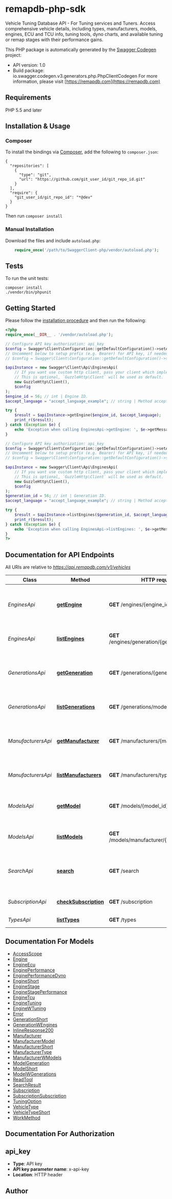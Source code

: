# remapdb-php-sdk
Vehicle Tuning Database API - For Tuning services and Tuners.  Access comprehensive vehicle details, including types, manufacturers, models, engines, ECU and TCU info, tuning tools, dyno charts, and available tuning or remap stages with their performance gains.

This PHP package is automatically generated by the [Swagger Codegen](https://github.com/swagger-api/swagger-codegen) project:

- API version: 1.0
- Build package: io.swagger.codegen.v3.generators.php.PhpClientCodegen
For more information, please visit [https://remapdb.com](https://remapdb.com)

## Requirements

PHP 5.5 and later

## Installation & Usage
### Composer

To install the bindings via [Composer](http://getcomposer.org/), add the following to `composer.json`:

```
{
  "repositories": [
    {
      "type": "git",
      "url": "https://github.com/git_user_id/git_repo_id.git"
    }
  ],
  "require": {
    "git_user_id/git_repo_id": "*@dev"
  }
}
```

Then run `composer install`

### Manual Installation

Download the files and include `autoload.php`:

```php
    require_once('/path/to/SwaggerClient-php/vendor/autoload.php');
```

## Tests

To run the unit tests:

```
composer install
./vendor/bin/phpunit
```

## Getting Started

Please follow the [installation procedure](#installation--usage) and then run the following:

```php
<?php
require_once(__DIR__ . '/vendor/autoload.php');

// Configure API key authorization: api_key
$config = Swagger\Client\Configuration::getDefaultConfiguration()->setApiKey('x-api-key', 'YOUR_API_KEY');
// Uncomment below to setup prefix (e.g. Bearer) for API key, if needed
// $config = Swagger\Client\Configuration::getDefaultConfiguration()->setApiKeyPrefix('x-api-key', 'Bearer');

$apiInstance = new Swagger\Client\Api\EnginesApi(
    // If you want use custom http client, pass your client which implements `GuzzleHttp\ClientInterface`.
    // This is optional, `GuzzleHttp\Client` will be used as default.
    new GuzzleHttp\Client(),
    $config
);
$engine_id = 56; // int | Engine ID.
$accept_language = "accept_language_example"; // string | Method accept custom language. Content of the header should be the code of the language you are requesting. E.g.: `en`.

try {
    $result = $apiInstance->getEngine($engine_id, $accept_language);
    print_r($result);
} catch (Exception $e) {
    echo 'Exception when calling EnginesApi->getEngine: ', $e->getMessage(), PHP_EOL;
}

// Configure API key authorization: api_key
$config = Swagger\Client\Configuration::getDefaultConfiguration()->setApiKey('x-api-key', 'YOUR_API_KEY');
// Uncomment below to setup prefix (e.g. Bearer) for API key, if needed
// $config = Swagger\Client\Configuration::getDefaultConfiguration()->setApiKeyPrefix('x-api-key', 'Bearer');

$apiInstance = new Swagger\Client\Api\EnginesApi(
    // If you want use custom http client, pass your client which implements `GuzzleHttp\ClientInterface`.
    // This is optional, `GuzzleHttp\Client` will be used as default.
    new GuzzleHttp\Client(),
    $config
);
$generation_id = 56; // int | Generation ID.
$accept_language = "accept_language_example"; // string | Method accept custom language. Content of the header should be the code of the language you are requesting. E.g.: `en`.

try {
    $result = $apiInstance->listEngines($generation_id, $accept_language);
    print_r($result);
} catch (Exception $e) {
    echo 'Exception when calling EnginesApi->listEngines: ', $e->getMessage(), PHP_EOL;
}
?>
```

## Documentation for API Endpoints

All URIs are relative to *https://api.remapdb.com/v1/vehicles*

Class | Method | HTTP request | Description
------------ | ------------- | ------------- | -------------
*EnginesApi* | [**getEngine**](docs/Api/EnginesApi.md#getengine) | **GET** /engines/{engine_id} | Show engine metadata along with its performance and tuning information
*EnginesApi* | [**listEngines**](docs/Api/EnginesApi.md#listengines) | **GET** /engines/generation/{generation_id} | Show all engines from specific generation
*GenerationsApi* | [**getGeneration**](docs/Api/GenerationsApi.md#getgeneration) | **GET** /generations/{generation_id} | Show all generation metadata along with its corresponding engines
*GenerationsApi* | [**listGenerations**](docs/Api/GenerationsApi.md#listgenerations) | **GET** /generations/model/{model_id} | Show all generations from specific model
*ManufacturersApi* | [**getManufacturer**](docs/Api/ManufacturersApi.md#getmanufacturer) | **GET** /manufacturers/{manufacturer_id} | Show all manufacturer metadata along with its corresponding models
*ManufacturersApi* | [**listManufacturers**](docs/Api/ManufacturersApi.md#listmanufacturers) | **GET** /manufacturers/type/{type_id} | Show all manufacturers from specific type
*ModelsApi* | [**getModel**](docs/Api/ModelsApi.md#getmodel) | **GET** /models/{model_id} | Show all model metadata along with its corresponding generations
*ModelsApi* | [**listModels**](docs/Api/ModelsApi.md#listmodels) | **GET** /models/manufacturer/{manufacturer_id} | Show all models from specific manufacturer
*SearchApi* | [**search**](docs/Api/SearchApi.md#search) | **GET** /search | Searches through manufacturers, models, generations and engines
*SubscriptionApi* | [**checkSubscription**](docs/Api/SubscriptionApi.md#checksubscription) | **GET** /subscription | Check for active subscription
*TypesApi* | [**listTypes**](docs/Api/TypesApi.md#listtypes) | **GET** /types | Show vehicle types

## Documentation For Models

 - [AccessScope](docs/Model/AccessScope.md)
 - [Engine](docs/Model/Engine.md)
 - [EngineEcu](docs/Model/EngineEcu.md)
 - [EnginePerformance](docs/Model/EnginePerformance.md)
 - [EnginePerformanceDyno](docs/Model/EnginePerformanceDyno.md)
 - [EngineShort](docs/Model/EngineShort.md)
 - [EngineStage](docs/Model/EngineStage.md)
 - [EngineStagePerformance](docs/Model/EngineStagePerformance.md)
 - [EngineTcu](docs/Model/EngineTcu.md)
 - [EngineTuning](docs/Model/EngineTuning.md)
 - [EngineWTuning](docs/Model/EngineWTuning.md)
 - [Error](docs/Model/Error.md)
 - [GenerationShort](docs/Model/GenerationShort.md)
 - [GenerationWEngines](docs/Model/GenerationWEngines.md)
 - [InlineResponse200](docs/Model/InlineResponse200.md)
 - [Manufacturer](docs/Model/Manufacturer.md)
 - [ManufacturerModel](docs/Model/ManufacturerModel.md)
 - [ManufacturerShort](docs/Model/ManufacturerShort.md)
 - [ManufacturerType](docs/Model/ManufacturerType.md)
 - [ManufacturerWModels](docs/Model/ManufacturerWModels.md)
 - [ModelGeneration](docs/Model/ModelGeneration.md)
 - [ModelShort](docs/Model/ModelShort.md)
 - [ModelWGenerations](docs/Model/ModelWGenerations.md)
 - [ReadTool](docs/Model/ReadTool.md)
 - [SearchResult](docs/Model/SearchResult.md)
 - [Subscription](docs/Model/Subscription.md)
 - [SubscriptionSubscription](docs/Model/SubscriptionSubscription.md)
 - [TuningOption](docs/Model/TuningOption.md)
 - [VehicleType](docs/Model/VehicleType.md)
 - [VehicleTypeShort](docs/Model/VehicleTypeShort.md)
 - [WorkMethod](docs/Model/WorkMethod.md)

## Documentation For Authorization


## api_key

- **Type**: API key
- **API key parameter name**: x-api-key
- **Location**: HTTP header


## Author



